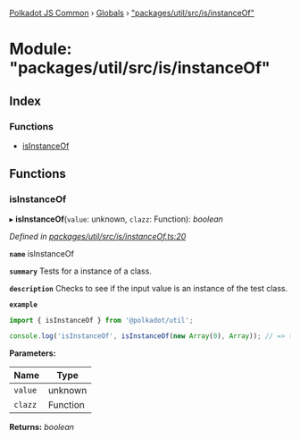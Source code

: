 [Polkadot JS Common](../README.md) › [Globals](../globals.md) › ["packages/util/src/is/instanceOf"](_packages_util_src_is_instanceof_.md)

# Module: "packages/util/src/is/instanceOf"

## Index

### Functions

* [isInstanceOf](_packages_util_src_is_instanceof_.md#isinstanceof)

## Functions

###  isInstanceOf

▸ **isInstanceOf**(`value`: unknown, `clazz`: Function): *boolean*

*Defined in [packages/util/src/is/instanceOf.ts:20](https://github.com/polkadot-js/common/blob/08817d19/packages/util/src/is/instanceOf.ts#L20)*

**`name`** isInstanceOf

**`summary`** Tests for a instance of a class.

**`description`** 
Checks to see if the input value is an instance of the test class.

**`example`** 
<BR>

```javascript
import { isInstanceOf } from '@polkadot/util';

console.log('isInstanceOf', isInstanceOf(new Array(0), Array)); // => true
```

**Parameters:**

Name | Type |
------ | ------ |
`value` | unknown |
`clazz` | Function |

**Returns:** *boolean*
